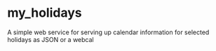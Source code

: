 # my_holidays
A simple web service for serving up calendar information for selected holidays as JSON or a webcal
